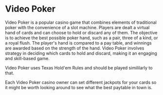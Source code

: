 # Video Poker

Video Poker is a popular casino game that combines elements of traditional poker with the convenience of a slot machine. Players are dealt a virtual hand of cards and can choose to hold or discard any of them. The objective is to achieve the best possible poker hand, such as a pair, three of a kind, or a royal flush. The player's hand is compared to a pay table, and winnings are awarded based on the strength of the hand. Video Poker involves strategy in deciding which cards to hold and discard, making it an engaging and skill-based game.

Video Poker uses Texas Hold'em Rules and should be played simililarly to that. 

Each Video Poker casino owner can set different jackpots for your cards so it might be worth looking around to see what the best paytable in town is. 

